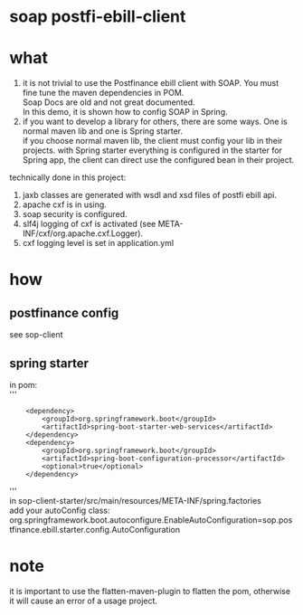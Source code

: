 # soap postfi-ebill-client

# what

1. it is not trivial to use the Postfinance ebill client with SOAP. You must fine tune the maven dependencies in POM.  
   Soap Docs are old and not great documented.  
   In this demo, it is shown how to config SOAP in Spring.
2. if you want to develop a library for others, there are some ways. One is normal maven lib and one is Spring
   starter.  
   if you choose normal maven lib, the client must config your lib in their projects. with Spring starter everything is
   configured in the starter for Spring app, the client can direct use the configured bean in their project.

technically done in this project:

1. jaxb classes are generated with wsdl and xsd files of postfi ebill api.
1. apache cxf is in using.
1. soap security is configured.
1. slf4j logging of cxf is activated (see META-INF/cxf/org.apache.cxf.Logger).
1. cxf logging level is set in application.yml

# how

## postfinance config

see sop-client

## spring starter

in pom:   
'''

        <dependency>
            <groupId>org.springframework.boot</groupId>
            <artifactId>spring-boot-starter-web-services</artifactId>
        </dependency>
        <dependency>
            <groupId>org.springframework.boot</groupId>
            <artifactId>spring-boot-configuration-processor</artifactId>
            <optional>true</optional>
        </dependency>

'''   
in sop-client-starter/src/main/resources/META-INF/spring.factories  
add your autoConfig class:   
org.springframework.boot.autoconfigure.EnableAutoConfiguration=sop.postfinance.ebill.starter.config.AutoConfiguration

# note

it is important to use the flatten-maven-plugin to flatten the pom, otherwise it will cause an error of a usage project.